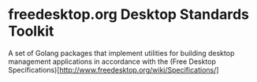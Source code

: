 # freedesktop.org Desktop Standards Toolkit
A set of Golang packages that implement utilities for building desktop management applications in accordance with the (Free Desktop Specifications)[http://www.freedesktop.org/wiki/Specifications/]